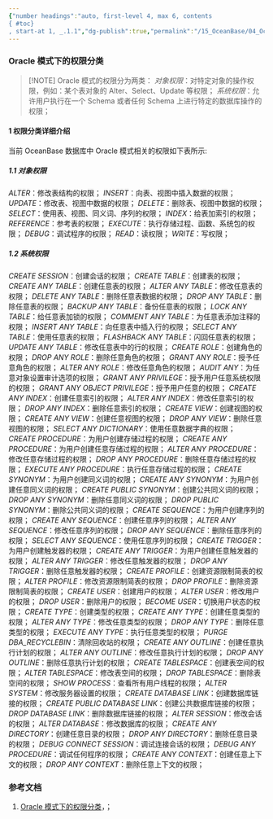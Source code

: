 ```yaml
---
{"number headings":"auto, first-level 4, max 6, contents
{ #toc}
, start-at 1, _.1.1","dg-publish":true,"permalink":"/15_OceanBase/04_OceanBase 安全，高可用，容灾/OceanBase 安全权限/OceanBase 管理用户和权限/Oracle 模式下的权限分类/","dgPassFrontmatter":true}
---
```



### Oracle 模式下的权限分类

> [!NOTE] Oracle 模式的权限分为两类：
> *对象权限*：对特定对象的操作权限，例如：某个表对象的 Alter、Select、Update 等权限；
> *系统权限*：允许用户执行在一个 Schema 或者任何 Schema 上进行特定的数据库操作的权限；


#### 1 权限分类详细介绍
当前 OceanBase 数据库中 Oracle 模式相关的权限如下表所示:

##### 1.1 对象权限
*ALTER*：修改表结构的权限；
*INSERT*：向表、视图中插入数据的权限；
*UPDATE*：修改表、视图中数据的权限；
*DELETE*：删除表、视图中数据的权限；
*SELECT*：使用表、视图、同义词、序列的权限；
*INDEX*：给表加索引的权限；
*REFERENCE*：参考表的权限；
*EXECUTE*：执行存储过程、函数、系统包的权限；
*DEBUG*：调试程序的权限；
*READ*：读权限；
*WRITE*：写权限；

##### 1.2 系统权限
*CREATE SESSION*：创建会话的权限；
*CREATE TABLE*：创建表的权限；
*CREATE ANY TABLE*：创建任意表的权限；
*ALTER ANY TABLE*：修改任意表的权限；
*DELETE ANY TABLE*：删除任意表数据的权限；
*DROP ANY TABLE*：删除任意表的权限；
*BACKUP ANY TABLE*：备份任意表的权限；
*LOCK ANY TABLE*：给任意表加锁的权限；
*COMMENT ANY TABLE*：为任意表添加注释的权限；
*INSERT ANY TABLE*：向任意表中插入行的权限；
*SELECT ANY TABLE*：使用任意表的权限；
*FLASHBACK ANY TABLE*：闪回任意表的权限；
*UPDATE ANY TABLE*：修改任意表中的行的权限；
*CREATE ROLE*：创建角色的权限；
*DROP ANY ROLE*：删除任意角色的权限；
*GRANT ANY ROLE*：授予任意角色的权限；
*ALTER ANY ROLE*：修改任意角色的权限；
*AUDIT ANY*：为任意对象设置审计选项的权限；
*GRANT ANY PRIVILEGE*：授予用户任意系统权限的权限；
*GRANT ANY OBJECT PRIVILEGE*：授予用户任意的权限；
*CREATE ANY INDEX*：创建任意索引的权限；
*ALTER ANY INDEX*：修改任意索引的权限；
*DROP ANY INDEX*：删除任意索引的权限；
*CREATE VIEW*：创建视图的权限；
*CREATE ANY VIEW*：创建任意视图的权限；
*DROP ANY VIEW*：删除任意视图的权限；
*SELECT ANY DICTIONARY*：使用任意数据字典的权限；
*CREATE PROCEDURE*：为用户创建存储过程的权限；
*CREATE ANY PROCEDURE*：为用户创建任意存储过程的权限；
*ALTER ANY PROCEDURE*：修改任意存储过程的权限；
*DROP ANY PROCEDURE*：删除任意存储过程的权限；
*EXECUTE ANY PROCEDURE*：执行任意存储过程的权限；
*CREATE SYNONYM*：为用户创建同义词的权限；
*CREATE ANY SYNONYM*：为用户创建任意同义词的权限；
*CREATE PUBLIC SYNONYM*：创建公共同义词的权限；
*DROP ANY SYNONYM*：删除任意同义词的权限；
*DROP PUBLIC SYNONYM*：删除公共同义词的权限；
*CREATE SEQUENCE*：为用户创建序列的权限；
*CREATE ANY SEQUENCE*：创建任意序列的权限；
*ALTER ANY SEQUENCE*：修改任意序列的权限；
*DROP ANY SEQUENCE*：删除任意序列的权限；
*SELECT ANY SEQUENCE*：使用任意序列的权限；
*CREATE TRIGGER*：为用户创建触发器的权限；
*CREATE ANY TRIGGER*：为用户创建任意触发器的权限；
*ALTER ANY TRIGGER*：修改任意触发器的权限；
*DROP ANY TRIGGER*：删除任意触发器的权限；
*CREATE PROFILE*：创建资源限制简表的权限；
*ALTER PROFILE*：修改资源限制简表的权限；
*DROP PROFILE*：删除资源限制简表的权限；
*CREATE USER*：创建用户的权限；
*ALTER USER*：修改用户的权限；
*DROP USER*：删除用户的权限；
*BECOME USER*：切换用户状态的权限；
*CREATE TYPE*：创建类型的权限；
*CREATE ANY TYPE*：创建任意类型的权限；
*ALTER ANY TYPE*：修改任意类型的权限；
*DROP ANY TYPE*：删除任意类型的权限；
*EXECUTE ANY TYPE*：执行任意类型的权限；
*PURGE DBA_RECYCLEBIN*：清除回收站的权限；
*CREATE ANY OUTLINE*：创建任意执行计划的权限；
*ALTER ANY OUTLINE*：修改任意执行计划的权限；
*DROP ANY OUTLINE*：删除任意执行计划的权限；
*CREATE TABLESPACE*：创建表空间的权限；
*ALTER TABLESPACE*：修改表空间的权限；
*DROP TABLESPACE*：删除表空间的权限；
*SHOW PROCESS*：查看所有用户线程的权限；
*ALTER SYSTEM*：修改服务器设置的权限；
*CREATE DATABASE LINK*：创建数据库链接的权限；
*CREATE PUBLIC DATABASE LINK*：创建公共数据库链接的权限；
*DROP DATABASE LINK*：删除数据库链接的权限；
*ALTER SESSION*：修改会话的权限；
*ALTER DATABASE*：修改数据库的权限；
*CREATE ANY DIRECTORY*：创建任意目录的权限；
*DROP ANY DIRECTORY*：删除任意目录的权限；
*DEBUG CONNECT SESSION*：调试连接会话的权限；
*DEBUG ANY PROCEDURE*：调试任何程序的权限；
*CREATE ANY CONTEXT*：创建任意上下文的权限；
*DROP ANY CONTEXT*：删除任意上下文的权限；


### 参考文档
1. [Oracle 模式下的权限分类](https://www.oceanbase.com/docs/common-oceanbase-database-cn-1000000000220864)，；



